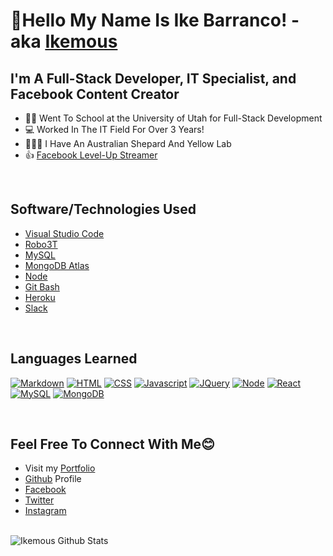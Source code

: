 # 👋Hello My Name Is Ike Barranco! - aka [Ikemous][ikemous]

## I'm A Full-Stack Developer, IT Specialist,  and Facebook Content Creator
- 👨‍💻 Went To School at the University of Utah for Full-Stack Development
- 💻 Worked In The IT Field For Over 3 Years!
- 🦮🐕‍🦺 I Have An Australian Shepard And Yellow Lab
- 👍 [Facebook Level-Up Streamer][facebook]

</br>

## Software/Technologies Used
- [Visual Studio Code](https://code.visualstudio.com/)
- [Robo3T](https://robomongo.org/)
- [MySQL](https://www.mysql.com/)
- [MongoDB Atlas](https://www.mongodb.com/cloud/atlas)
- [Node](https://nodejs.org/en/)
- [Git Bash](https://gitforwindows.org/)
- [Heroku](https://dashboard.heroku.com/)
- [Slack](https://slack.com/)

</br>

## Languages Learned
[![Markdown](https://img.shields.io/badge/Markdown-informational.svg)](https://www.markdownguide.org/)
[![HTML](https://img.shields.io/badge/HTML-brightgreen.svg)](https://www.w3schools.com/html/)
[![CSS](https://img.shields.io/badge/CSS-blue.svg)](https://www.w3schools.com/css/)
[![Javascript](https://img.shields.io/badge/Javascript-yellow.svg)](https://www.javascript.com/)
[![JQuery](https://img.shields.io/badge/JQuery-informational.svg)](https://jquery.com/)
[![Node](https://img.shields.io/badge/Node-215732.svg)](https://nodejs.org/en/)
[![React](https://img.shields.io/badge/React-61DBFB.svg)](https://reactjs.org/)
[![MySQL](https://img.shields.io/badge/MySQL-F29111.svg)](https://www.mysql.com/)
[![MongoDB](https://img.shields.io/badge/MongoDB-4DB33D.svg)](https://www.mongodb.com/)

</br>

## Feel Free To Connect With Me😊
- Visit my [Portfolio][ikemous]
- [Github][github] Profile
- [Facebook][facebook]
- [Twitter](twitter)
- [Instagram][instagram]

</br>

<!-- API took from codeSTACKr's ReadMe - src:https://www.youtube.com/watch?v=ECuqb5Tv9qI&list=WL&index=16&t=0s -->
<img align="left" alt="Ikemous Github Stats" src="https://github-readme-stats.vercel.app/api?username=ikemous&show_icons=true&hide_border=true" />

[ikemous]: ikemous.com
[facebook]: https://www.facebook.com/ikemous
[github]: https://github.com/ikemous
[twitter]: https://twitter.com/real_ikemous
[instagram]: https://www.instagram.com/the_real_ikemous/